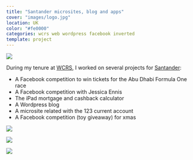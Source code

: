 ```yaml
---
title: "Santander microsites, blog and apps"
cover: "images/logo.jpg"
location: UK
color: "#fe0000"
categories: wcrs web wordpress facebook inverted
template: project
---
```


![](/work/santander/images/1.jpg)

During my tenure at [WCRS](http://www.wcrs.com), I worked on several projects for [Santander](https://www.santander.co.uk):

* A Facebook competition to win tickets for the Abu Dhabi Formula One race
* A Facebook competition with Jessica Ennis
* The iPad mortgage and cashback calculator
* A Wordpress blog
* A microsite related with the 123 current account
* A Facebook competition (toy giveaway) for xmas

![](/work/santander/images/3.jpg)

![](/work/santander/images/2.jpg)

![](/work/santander/images/4.jpg)

